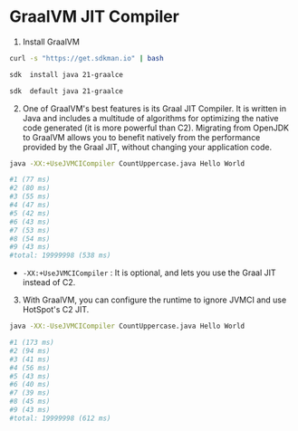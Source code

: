 # GraalVM JIT Compiler

1. Install GraalVM

```bash
curl -s "https://get.sdkman.io" | bash

sdk  install java 21-graalce

sdk  default java 21-graalce
```

2. One of GraalVM's best features is its Graal JIT Compiler. It is written in Java and includes a multitude of algorithms for optimizing the native code generated (it is more powerful than C2).
   Migrating from OpenJDK to GraalVM allows you to benefit natively from the performance provided by the Graal JIT, without changing your application code.

```bash
java -XX:+UseJVMCICompiler CountUppercase.java Hello World

#1 (77 ms)
#2 (80 ms)
#3 (55 ms)
#4 (47 ms)
#5 (42 ms)
#6 (43 ms)
#7 (53 ms)
#8 (54 ms)
#9 (43 ms)
#total: 19999998 (538 ms)
```

- `-XX:+UseJVMCICompiler` : It is optional, and lets you use the Graal JIT instead of C2.

3. With GraalVM, you can configure the runtime to ignore JVMCI and use HotSpot's C2 JIT.

```bash
java -XX:-UseJVMCICompiler CountUppercase.java Hello World

#1 (173 ms)
#2 (94 ms)
#3 (41 ms)
#4 (56 ms)
#5 (43 ms)
#6 (40 ms)
#7 (39 ms)
#8 (45 ms)
#9 (43 ms)
#total: 19999998 (612 ms)
```

